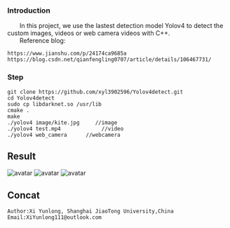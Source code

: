 ### Introduction
&emsp;&emsp;In this project, we use the lastest detection model Yolov4 to detect the custom images, videos or web camera videos with C++.  
&emsp;&emsp;Reference blog:
```
https://www.jianshu.com/p/24174ca9685a
https://blog.csdn.net/qianfengling0707/article/details/106467731/
```

### Step
```
git clone https://github.com/xyl3902596/Yolov4detect.git
cd Yolov4detect
sudo cp libdarknet.so /usr/lib
cmake .
make
./yolov4 image/kite.jpg     //image
./yolov4 test.mp4             //video
./yolov4 web_camera      //webcamera
```
## Result
![avatar](detect_result/kite_yolov4_out.jpg "kite") 
![avatar](detect_result/person_yolov4_out.jpg "person") 
![avatar](detect_result/supermarket_yolov4_out.jpg "supermarket") 

## Concat
    Author:Xi Yunlong, Shanghai JiaoTong University,China
    Email:XiYunlong111@outlook.com
